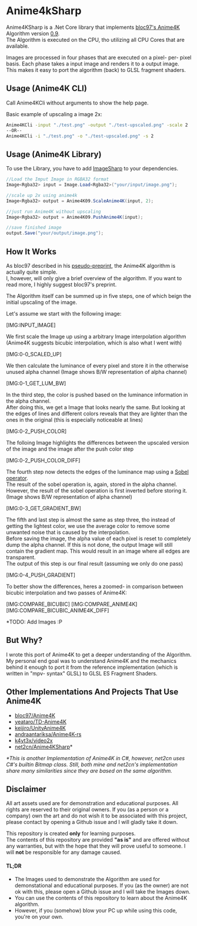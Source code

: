 # Anime4kSharp
Anime4KSharp is a .Net Core library that implements [bloc97's Anime4K](https://github.com/bloc97/Anime4K) Algorithm version [0.9](https://github.com/bloc97/Anime4K/blob/master/glsl/Anime4K_Adaptive_v0.9.glsl).<br/>
The Algorithm is executed on the CPU, tho utilizing all CPU Cores that are available.

Images are processed in four phases that are executed on a pixel- per- pixel basis. Each phase takes a input image and renders it to a output image. <br/>
This makes it easy to port the algorithm (back) to GLSL fragment shaders.

## Usage (Anime4K CLI)
Call Anime4KCli without arguments to show the help page.

Basic example of upscaling a image 2x:
```cmd
Anime4KCli -input "./test.png" -output "./test-upscaled.png" -scale 2
--OR--
Anime4KCli -i "./test.png" -o "./test-upscaled.png" -s 2
```

## Usage (Anime4K Library)
To use the Library, you have to add [ImageSharp](https://github.com/SixLabors/ImageSharp) to your dependencies.

```csharp
//Load the Imput Image in RGBA32 format
Image<Rgba32> input = Image.Load<Rgba32>("your/input/image.png");

//scale up 2x using anime4k
Image<Rgba32> output = Anime4K09.ScaleAnime4K(input, 2);

//just run Anime4K without upscaling
Image<Rgba32> output = Anime4K09.PushAnime4K(input);

//save finished image
output.Save("your/output/image.png");
```

## How It Works
As bloc97 described in his [pseudo-preprint](https://github.com/bloc97/Anime4K/blob/master/Preprint.md), the Anime4K algorithm is actually  quite simple. <br/>
I, however, will only give a brief overview of the algorithm. If you want to read more, I highly suggest bloc97's preprint.

The Algorithm itself can be summed up in five steps, one of which beign the initial upscaling of the image.

Let's assume we start with the following image:

[IMG:INPUT_IMAGE]

We first scale the Image up using a arbitrary Image interpolation algorithm (Anime4K suggests bicubic interpolation, which is also what I went with) 

[IMG:0-0_SCALED_UP]

We then calculate the luminance of every pixel and store it in the otherwise unused alpha channel 
(Image shows B/W representation of alpha channel)

[IMG:0-1_GET_LUM_BW]

In the third step, the color is pushed based on the luminance information in the alpha channel. <br/>
After doing this, we get a Image that looks nearly the same. But looking at the edges of lines and different colors reveals that they are lighter than the ones in the original (this is especially noticeable at lines)

[IMG:0-2_PUSH_COLOR]

The folloing Image highlights the differences between the upscaled version of the image and the image after the push color step

[IMG:0-2_PUSH_COLOR_DIFF]

The fourth step now detects the edges of the luminance map using a [Sobel operator](https://en.wikipedia.org/wiki/Sobel_operator). <br/>
The result of the sobel operation is, again, stored in the alpha channel. <br/>
However, the result of the sobel operation is first inverted before storing it. (Image shows B/W representation of alpha channel)

[IMG:0-3_GET_GRADIENT_BW]

The fifth and last step is almost the same as step three, tho instead of getting the lightest color, we use the average color to remove some unwanted noise that is caused by the interpolation. <br/>
Before saving the image, the alpha value of each pixel is reset to completely dump the alpha channel. If this is not done, the output Image will still contain the gradient map. This would result in an image where all edges are transparent.<br/>
The output of this step is our final result (assuming we only do one pass)

[IMG:0-4_PUSH_GRADIENT]


To better show the differences, heres a zoomed- in comparison between bicubic interpolation and two passes of Anime4K:

[IMG:COMPARE_BICUBIC] [IMG:COMPARE_ANIME4K] [IMG:COMPARE_BICUBIC_ANIME4K_DIFF]

*TODO: Add Images :P

## But Why?
I wrote this port of Anime4K to get a deeper understanding of the Algorithm. <br/>
My personal end goal was to understand Anime4K and the mechanics behind it enough to port it from the reference implementation (which is written in "mpv- syntax" GLSL) to GLSL ES Fragment Shaders.

## Other Implementations And Projects That Use Anime4K
* [bloc97/Anime4K](https://github.com/bloc97/Anime4K)
* [yeataro/TD-Anime4K](https://github.com/yeataro/TD-Anime4K)
* [keijiro/UnityAnime4K](https://github.com/keijiro/UnityAnime4K)
* [andraantariksa/Anime4K-rs](https://github.com/andraantariksa/Anime4K-rs)
* [k4yt3x/video2x](https://github.com/k4yt3x/video2x)
* [net2cn/Anime4KSharp](https://github.com/net2cn/Anime4KSharp)*

_*This is another Implementation of Anime4K in C#, however, net2cn uses C#'s builtin Bitmap class. Still, both mine and net2cn's implementation share many similarities since they are based on the same algorithm._

## Disclaimer
All art assets used are for demonstration and educational purposes. All rights are reserved to their original owners. If you (as a person or a company) own the art and do not wish it to be associated with this project, please contact by opening a Github issue and I will gladly take it down.

This repository is created **only** for learning purposes.<br/>
The contents of this repository are provided **"as is"** and are offered without any warranties, but with the hope that they will prove useful to someone. I will **not** be responsible for any damage caused.

#### TL;DR
* The Images used to demonstrate the Algorithm are used for demonstational and educational purposes. If you (as the owner) are not ok with this, please open a Github issue and I will take the Images down.
* You can use the contents of this repository to learn about the Anime4K algorithm. 
* However, if you (somehow) blow your PC up while using this code, you're on your own.
